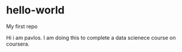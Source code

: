# hello-world
My first repo

Hi i am pavlos.  I am doing this to complete a data scienece course on coursera.
